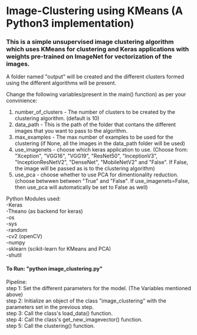 # Image-Clustering using KMeans (A Python3 implementation)

### This is a simple unsupervised image clustering algorithm which uses KMeans for clustering and Keras applications with weights pre-trained on ImageNet for vectorization of the images.


A folder named "output" will be created and the different clusters formed using the different algorithms will be present. 

Change the following variables(present in the main() function) as per your convinience:
1) number_of_clusters - The number of clusters to be created by the clustering algorithm. (default is 10)
2) data_path - This is the path of the folder that contans the different images that you want to pass to the algorithm.
3) max_examples - The max number of examples to be used for the clustering (if None, all the images in the data_path folder will be used)
4) use_imagenets - choose which keras application to use. (Choose from: "Xception", "VGG16", "VGG19", "ResNet50", "InceptionV3", "InceptionResNetV2", "DenseNet", "MobileNetV2" and "False". If False, the image will be passed as is to the clustering algorithm)
5) use_pca - choose whether to use PCA for dimentionality reduction. (choose betwwen between "True" and "False". If use_imagenets=False, then use_pca will automatically be set to False as well)  


Python Modules used:  
-Keras  
-Theano (as backend for keras)  
-os  
-sys  
-random  
-cv2 (openCV)  
-numpy  
-sklearn (scikit-learn for KMeans and PCA)  
-shutil


#### To Run: "python image_clustering.py"

Pipeline:  
step 1: Set the different parameters for the model. (The Variables mentioned above)  
step 2: Initialize an object of the class "image_clustering" with the parameters set in the previous step.  
step 3: Call the class's load_data() function.  
step 4: Call the class's get_new_imagevector() function.  
step 5: Call the clustering() function.
